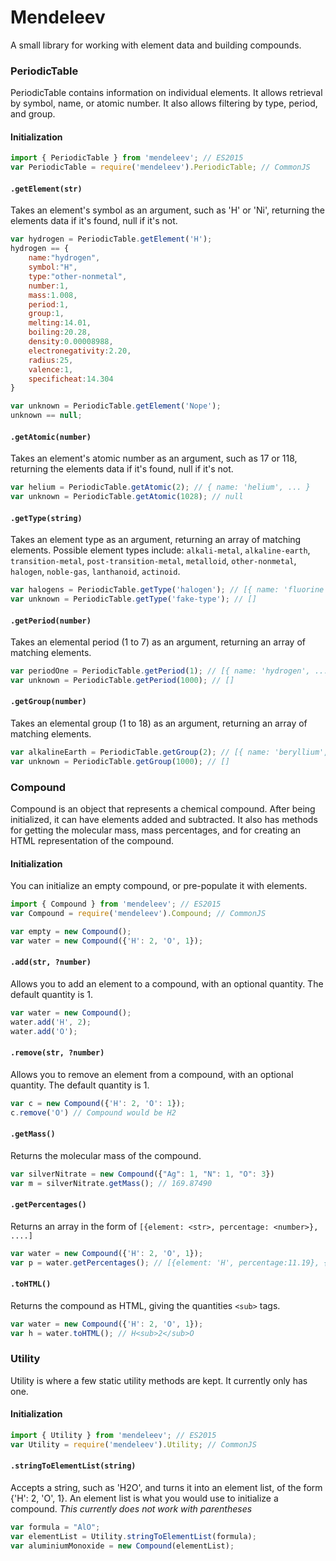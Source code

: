 # Mendeleev
A small library for working with element data and building compounds.

### PeriodicTable
PeriodicTable contains information on individual elements.
It allows retrieval by symbol, name, or atomic number.
It also allows filtering by type, period, and group.

#### Initialization
```js
import { PeriodicTable } from 'mendeleev'; // ES2015
var PeriodicTable = require('mendeleev').PeriodicTable; // CommonJS
```

#### `.getElement(str)`
Takes an element's symbol as an argument, such as 'H' or 'Ni', returning the elements data if it's found, null if it's not.
```js
var hydrogen = PeriodicTable.getElement('H');
hydrogen == {  
    name:"hydrogen",
    symbol:"H",
    type:"other-nonmetal",
    number:1,
    mass:1.008,
    period:1,
    group:1,
    melting:14.01,
    boiling:20.28,
    density:0.00008988,
    electronegativity:2.20,
    radius:25,
    valence:1,
    specificheat:14.304
}

var unknown = PeriodicTable.getElement('Nope');
unknown == null;
```
#### `.getAtomic(number)`
Takes an element's atomic number as an argument, such as 17 or 118, returning the elements data if it's found, null if it's not.
```js
var helium = PeriodicTable.getAtomic(2); // { name: 'helium', ... }
var unknown = PeriodicTable.getAtomic(1028); // null
```

#### `.getType(string)`
Takes an element type as an argument, returning an array of matching elements.
Possible element types include: `alkali-metal`, `alkaline-earth`, `transition-metal`, `post-transition-metal`, `metalloid`, `other-nonmetal`, `halogen`, `noble-gas`, `lanthanoid`, `actinoid`. 
```js
var halogens = PeriodicTable.getType('halogen'); // [{ name: 'fluorine', ... }, { name: 'chlorine', ... }, ...]
var unknown = PeriodicTable.getType('fake-type'); // []
```

#### `.getPeriod(number)`
Takes an elemental period (1 to 7) as an argument, returning an array of matching elements.
```js
var periodOne = PeriodicTable.getPeriod(1); // [{ name: 'hydrogen', ... }, { name: 'helium', ... }, ...]
var unknown = PeriodicTable.getPeriod(1000); // []
```

#### `.getGroup(number)`
Takes an elemental group (1 to 18) as an argument, returning an array of matching elements.
```js
var alkalineEarth = PeriodicTable.getGroup(2); // [{ name: 'beryllium', ... }, { name: 'magnesium', ... }, ...]
var unknown = PeriodicTable.getGroup(1000); // []
```

### Compound
Compound is an object that represents a chemical compound.
After being initialized, it can have elements added and subtracted.
It also has methods for getting the molecular mass, mass percentages, and for creating an HTML representation of the compound.

#### Initialization
You can initialize an empty compound, or pre-populate it with elements.
```js
import { Compound } from 'mendeleev'; // ES2015
var Compound = require('mendeleev').Compound; // CommonJS

var empty = new Compound();
var water = new Compound({'H': 2, 'O', 1});
```

#### `.add(str, ?number)`
Allows you to add an element to a compound, with an optional quantity. The default quantity is 1.
```js
var water = new Compound();
water.add('H', 2);
water.add('O');
```

#### `.remove(str, ?number)`
Allows you to remove an element from a compound, with an optional quantity. The default quantity is 1.
```js
var c = new Compound({'H': 2, 'O': 1});
c.remove('O') // Compound would be H2
```

#### `.getMass()`
Returns the molecular mass of the compound.
```js
var silverNitrate = new Compound({"Ag": 1, "N": 1, "O": 3})
var m = silverNitrate.getMass(); // 169.87490
```

#### `.getPercentages()`
Returns an array in the form of `[{element: <str>, percentage: <number>}, ....]`
```js
var water = new Compound({'H': 2, 'O', 1});
var p = water.getPercentages(); // [{element: 'H', percentage:11.19}, {element: 'O', percentage:88.81}]
```

#### `.toHTML()`
Returns the compound as HTML, giving the quantities `<sub>` tags.
```js
var water = new Compound({'H': 2, 'O', 1});
var h = water.toHTML(); // H<sub>2</sub>O
```

### Utility
Utility is where a few static utility methods are kept. It currently only has one.

#### Initialization
```js
import { Utility } from 'mendeleev'; // ES2015
var Utility = require('mendeleev').Utility; // CommonJS
```

#### `.stringToElementList(string)`
Accepts a string, such as 'H2O', and turns it into an element list, of the form {'H': 2, 'O', 1}. An element list is what you would use to initialize a compound. 
*This currently does not work with parentheses*
```js
var formula = "AlO";
var elementList = Utility.stringToElementList(formula);
var aluminiumMonoxide = new Compound(elementList);
```
